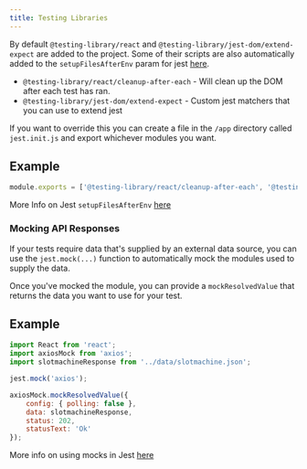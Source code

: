 ```yaml
---
title: Testing Libraries
---
```


By default `@testing-library/react` and `@testing-library/jest-dom/extend-expect` are added to the project. Some of their scripts are also automatically added to the `setupFilesAfterEnv` param for jest [here](https://github.com/Availity/availity-workflow/blob/master/packages/workflow/jest.config.js#L42).

-   `@testing-library/react/cleanup-after-each` - Will clean up the DOM after each test has ran.
-   `@testing-library/jest-dom/extend-expect` - Custom jest matchers that you can use to extend jest

If you want to override this you can create a file in the `/app` directory called `jest.init.js` and export whichever modules you want.

## Example

```javascript
module.exports = ['@testing-library/react/cleanup-after-each', '@testing-library/jest-dom/extend-expect'];
```

More Info on Jest `setupFilesAfterEnv` [here](https://jestjs.io/docs/en/configuration#setupfilesafterenv-array)

### Mocking API Responses

If your tests require data that's supplied by an external data source, you can use the `jest.mock(...)` function to automatically mock the modules used to supply the data.

Once you've mocked the module, you can provide a `mockResolvedValue` that returns the data you want to use for your test.

## Example

```javascript
import React from 'react';
import axiosMock from 'axios';
import slotmachineResponse from '../data/slotmachine.json';

jest.mock('axios');

axiosMock.mockResolvedValue({
    config: { polling: false },
    data: slotmachineResponse,
    status: 202,
    statusText: 'Ok'
});
```

More info on using mocks in Jest [here](https://jestjs.io/docs/en/mock-functions)
